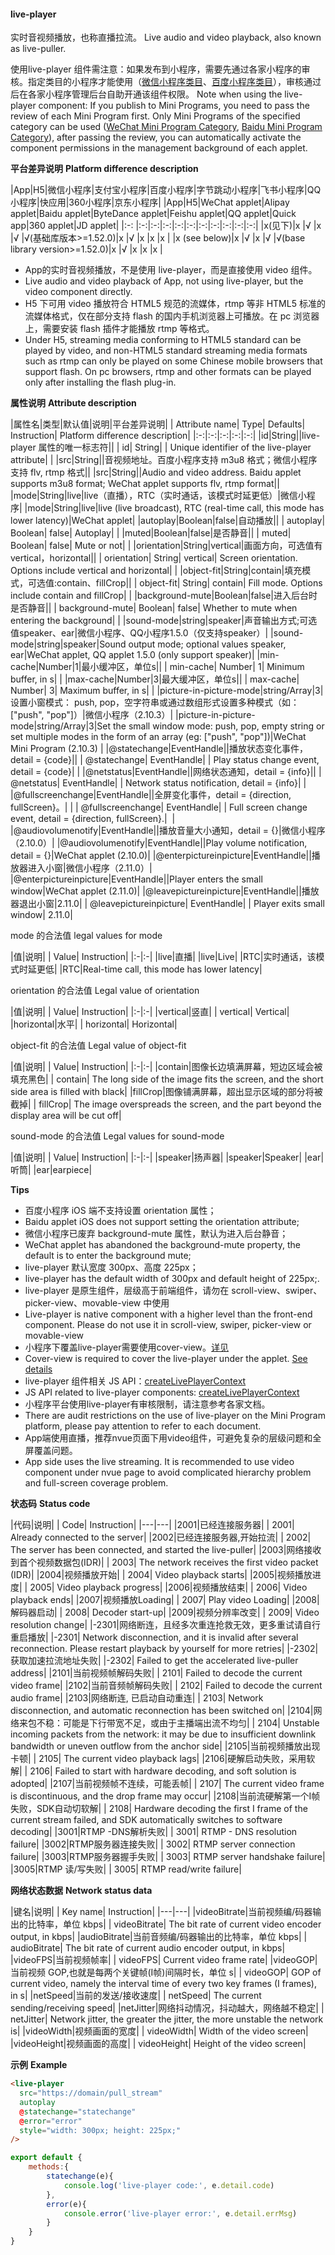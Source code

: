 #### live-player

实时音视频播放，也称直播拉流。
Live audio and video playback, also known as live-puller.

使用live-player 组件需注意：如果发布到小程序，需要先通过各家小程序的审核。指定类目的小程序才能使用（[微信小程序类目](https://developers.weixin.qq.com/miniprogram/dev/component/live-player.html)、[百度小程序类目](https://smartprogram.baidu.com/docs/develop/component/media/#live-player/)），审核通过后在各家小程序管理后台自助开通该组件权限。
Note when using the live-player component: If you publish to Mini Programs, you need to pass the review of each Mini Program first. Only Mini Programs of the specified category can be used ([WeChat Mini Program Category](https://developers.weixin.qq.com/miniprogram/dev/component/live-player.html), [Baidu Mini Program Category]( https://smartprogram.baidu.com/docs/develop/component/media/#live-player/)), after passing the review, you can automatically activate the component permissions in the management background of each applet.

**平台差异说明**
**Platform difference description**

|App|H5|微信小程序|支付宝小程序|百度小程序|字节跳动小程序|飞书小程序|QQ小程序|快应用|360小程序|京东小程序|
|App|H5|WeChat applet|Alipay applet|Baidu applet|ByteDance applet|Feishu applet|QQ applet|Quick app|360 applet|JD applet|
|:-:		|:-:|:-:|:-:|:-:|:-:|:-:|:-:|:-:|:-:|:-:|
|x(见下)|x	|√	|x	|√	|√(基础库版本>=1.52.0)|x	|√	|x |x |x |
|x (see below)|x |√ |x |√ |√(base library version>=1.52.0)|x |√ |x |x |x |

- App的实时音视频播放，不是使用 live-player，而是直接使用 video 组件。
- Live audio and video playback of App, not using live-player, but the video component directly.
- H5 下可用 video 播放符合 HTML5 规范的流媒体，rtmp 等非 HTML5 标准的流媒体格式，仅在部分支持 flash 的国内手机浏览器上可播放。在 pc 浏览器上，需要安装 flash 插件才能播放 rtmp 等格式。
- Under H5, streaming media conforming to HTML5 standard can be played by video, and non-HTML5 standard streaming media formats such as rtmp can only be played on some Chinese mobile browsers that support flash. On pc browsers, rtmp and other formats can be played only after installing the flash plug-in.


**属性说明**
**Attribute description**

|属性名|类型|默认值|说明|平台差异说明|
| Attribute name| Type| Defaults| Instruction| Platform difference description|
|:-:|:-:|:-:|:-:|:-:|
|id|String||live-player 属性的唯一标志符||
| id| String| | Unique identifier of the live-player attribute| |
|src|String||音视频地址。百度小程序支持 m3u8 格式；微信小程序支持 flv, rtmp 格式||
|src|String||Audio and video address. Baidu applet supports m3u8 format; WeChat applet supports flv, rtmp format||
|mode|String|live|live（直播），RTC（实时通话，该模式时延更低）|微信小程序|
|mode|String|live|live (live broadcast), RTC (real-time call, this mode has lower latency)|WeChat applet|
|autoplay|Boolean|false|自动播放||
| autoplay| Boolean| false| Autoplay| |
|muted|Boolean|false|是否静音||
| muted| Boolean| false| Mute or not| |
|orientation|String|vertical|画面方向，可选值有 vertical，horizontal||
| orientation| String| vertical| Screen orientation. Options include vertical and horizontal| |
|object-fit|String|contain|填充模式，可选值:contain、fillCrop||
| object-fit| String| contain| Fill mode. Options include contain and fillCrop| |
|background-mute|Boolean|false|进入后台时是否静音||
| background-mute| Boolean| false| Whether to mute when entering the background| |
|sound-mode|string|speaker|声音输出方式;可选值speaker、ear|微信小程序、QQ小程序1.5.0（仅支持speaker）|
|sound-mode|string|speaker|Sound output mode; optional values speaker, ear|WeChat applet, QQ applet 1.5.0 (only support speaker)|
|min-cache|Number|1|最小缓冲区，单位s||
| min-cache| Number| 1| Minimum buffer, in s| |
|max-cache|Number|3|最大缓冲区，单位s||
| max-cache| Number| 3| Maximum buffer, in s| |
|picture-in-picture-mode|string/Array|3|设置小窗模式： push, pop，空字符串或通过数组形式设置多种模式（如： ["push", "pop"]）|微信小程序（2.10.3）|
|picture-in-picture-mode|string/Array|3|Set the small window mode: push, pop, empty string or set multiple modes in the form of an array (eg: ["push", "pop"])|WeChat Mini Program (2.10.3) |
|@statechange|EventHandle||播放状态变化事件，detail = {code}||
| @statechange| EventHandle| | Play status change event, detail = {code}| |
|@netstatus|EventHandle||网络状态通知，detail = {info}|| 
| @netstatus| EventHandle| | Network status notification, detail = {info}| |
|@fullscreenchange|EventHandle||全屏变化事件，detail = {direction, fullScreen}。|&nbsp;|
| @fullscreenchange| EventHandle| | Full screen change event, detail = {direction, fullScreen}.|  |
|@audiovolumenotify|EventHandle||播放音量大小通知，detail = {}|微信小程序（2.10.0）|
|@audiovolumenotify|EventHandle||Play volume notification, detail = {}|WeChat applet (2.10.0)|
|@enterpictureinpicture|EventHandle||播放器进入小窗|微信小程序（2.11.0）|
|@enterpictureinpicture|EventHandle||Player enters the small window|WeChat applet (2.11.0)|
|@leavepictureinpicture|EventHandle||播放器退出小窗|2.11.0|
| @leavepictureinpicture| EventHandle| | Player exits small window| 2.11.0|


mode 的合法值
legal values for mode

|值|说明|
| Value| Instruction|
|:-|:-|
|live|直播|
|live|Live|
|RTC|实时通话，该模式时延更低|
|RTC|Real-time call, this mode has lower latency|


orientation 的合法值
Legal value of orientation

|值|说明|
| Value| Instruction|
|:-|:-|
|vertical|竖直|
| vertical| Vertical|
|horizontal|水平|
| horizontal| Horizontal|


object-fit 的合法值
Legal value of object-fit

|值|说明|
| Value| Instruction|
|:-|:-|
|contain|图像长边填满屏幕，短边区域会被填充⿊⾊|
| contain| The long side of the image fits the screen, and the short side area is filled with black|
|fillCrop|图像铺满屏幕，超出显示区域的部分将被截掉|
| fillCrop| The image overspreads the screen, and the part beyond the display area will be cut off|


sound-mode 的合法值
Legal values for sound-mode

|值|说明|
| Value| Instruction|
|:-|:-|
|speaker|扬声器|
|speaker|Speaker|
|ear|听筒|
|ear|earpiece|


**Tips**

* 百度小程序 iOS 端不支持设置 orientation 属性；
* Baidu applet iOS does not support setting the orientation attribute;
* 微信小程序已废弃 background-mute 属性，默认为进入后台静音；
* WeChat applet has abandoned the background-mute property, the default is to enter the background mute;
* live-player 默认宽度 300px、高度 225px；
* live-player has the default width of 300px and default height of 225px;.
* live-player 是原生组件，层级高于前端组件，请勿在 scroll-view、swiper、picker-view、movable-view 中使用
* Live-player is native component with a higher level than the front-end component. Please do not use it in scroll-view, swiper, picker-view or movable-view
* 小程序下覆盖live-player需要使用cover-view。[详见](/component/native-component)
* Cover-view is required to cover the live-player under the applet. [See details](/component/native-component)
* live-player 组件相关 JS API：[createLivePlayerContext](/api/media/live-player-context)
* JS API related to live-player components: [createLivePlayerContext](/api/media/live-player-context)
* 小程序平台使用live-player有审核限制，请注意参考各家文档。
* There are audit restrictions on the use of live-player on the Mini Program platform, please pay attention to refer to each document.
* App端使用直播，推荐nvue页面下用video组件，可避免复杂的层级问题和全屏覆盖问题。
* App side uses the live streaming. It is recommended to use video component under nvue page to avoid complicated hierarchy problem and full-screen coverage problem.


**状态码**
**Status code**

|代码|说明|
| Code| Instruction|
|---|---|
|2001|已经连接服务器|
| 2001| Already connected to the server|
|2002|已经连接服务器,开始拉流|
| 2002| The server has been connected, and started the live-puller|
|2003|网络接收到首个视频数据包(IDR)|
| 2003| The network receives the first video packet (IDR)|
|2004|视频播放开始|
| 2004| Video playback starts|
|2005|视频播放进度|
| 2005| Video playback progress|
|2006|视频播放结束|
| 2006| Video playback ends|
|2007|视频播放Loading|
| 2007| Play video Loading|
|2008|解码器启动|
| 2008| Decoder start-up|
|2009|视频分辨率改变|
| 2009| Video resolution change|
|-2301|网络断连，且经多次重连抢救无效，更多重试请自行重启播放|
|-2301| Network disconnection, and it is invalid after several reconnection. Please restart playback by yourself for more retries|
|-2302|获取加速拉流地址失败|
|-2302| Failed to get the accelerated live-puller address|
|2101|当前视频帧解码失败|
| 2101| Failed to decode the current video frame|
|2102|当前音频帧解码失败|
| 2102| Failed to decode the current audio frame|
|2103|网络断连, 已启动自动重连|
| 2103| Network disconnection, and automatic reconnection has been switched on|
|2104|网络来包不稳：可能是下行带宽不足，或由于主播端出流不均匀|
| 2104| Unstable incoming packets from the network: it may be due to insufficient downlink bandwidth or uneven outflow from the anchor side|
|2105|当前视频播放出现卡顿|
| 2105| The current video playback lags|
|2106|硬解启动失败，采用软解|
| 2106| Failed to start with hardware decoding, and soft solution is adopted|
|2107|当前视频帧不连续，可能丢帧|
| 2107| The current video frame is discontinuous, and the drop frame may occur|
|2108|当前流硬解第一个I帧失败，SDK自动切软解|
| 2108| Hardware decoding the first I frame of the current stream failed, and SDK automatically switches to software decoding|
|3001|RTMP -DNS解析失败|
| 3001| RTMP - DNS resolution failure|
|3002|RTMP服务器连接失败|
| 3002| RTMP server connection failure|
|3003|RTMP服务器握手失败|
| 3003| RTMP server handshake failure|
|3005|RTMP 读/写失败|
| 3005| RTMP read/write failure|

**网络状态数据**
**Network status data**

|键名|说明|
| Key name| Instruction|
|---|---|
|videoBitrate|当前视频编/码器输出的比特率，单位 kbps|
| videoBitrate| The bit rate of current video encoder output, in kbps|
|audioBitrate|当前音频编/码器输出的比特率，单位 kbps|
| audioBitrate| The bit rate of current audio encoder output, in kbps|
|videoFPS|当前视频帧率|
| videoFPS| Current video frame rate|
|videoGOP|当前视频 GOP,也就是每两个关键帧(I帧)间隔时长，单位 s|
| videoGOP| GOP of current video, namely the interval time of every two key frames (I frames), in s|
|netSpeed|当前的发送/接收速度|
| netSpeed| The current sending/receiving speed|
|netJitter|网络抖动情况，抖动越大，网络越不稳定|
| netJitter| Network jitter, the greater the jitter, the more unstable the network is|
|videoWidth|视频画面的宽度|
| videoWidth| Width of the video screen|
|videoHeight|视频画面的高度|
| videoHeight| Height of the video screen|

**示例**
**Example**

```html
<live-player
  src="https://domain/pull_stream"
  autoplay
  @statechange="statechange"
  @error="error"
  style="width: 300px; height: 225px;"
/>
```

```javascript
export default {
    methods:{
        statechange(e){
            console.log('live-player code:', e.detail.code)
        },
        error(e){
            console.error('live-player error:', e.detail.errMsg)
        }
    }
}
```
